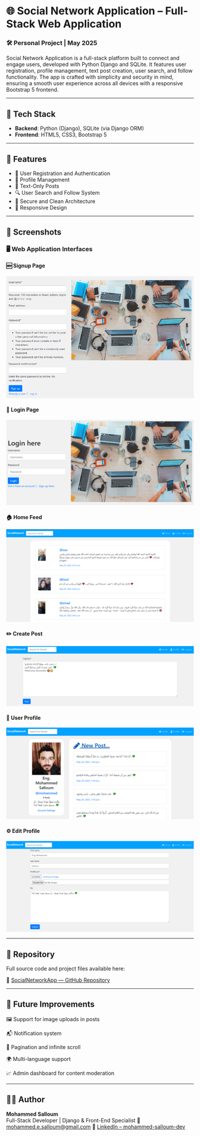 # 🌐 Social Network Application – Full-Stack Web Application

### 🛠️ Personal Project | May 2025

Social Network Application is a full-stack platform built to connect and engage users, developed with Python Django and SQLite. It features user registration, profile management, text post creation, user search, and follow functionality. The app is crafted with simplicity and security in mind, ensuring a smooth user experience across all devices with a responsive Bootstrap 5 frontend.

---

## 🔧 Tech Stack

- **Backend**: Python (Django), SQLite (via Django ORM)
- **Frontend**: HTML5, CSS3, Bootstrap 5

---

## 🌟 Features

- 📝 User Registration and Authentication  
- 👤 Profile Management  
- 💬 Text-Only Posts  
- 🔍 User Search and Follow System  
- 🔐 Secure and Clean Architecture  
- 📱 Responsive Design

---

## 📸 Screenshots

### 🖥️ Web Application Interfaces

#### 🆕 Signup Page  
![Signup Page](Screenshots/signup.png)

#### 🔐 Login Page  
![Login Page](Screenshots/login.png)

#### 🏠 Home Feed  
![Home Feed](Screenshots/home.png)

#### ✏️ Create Post  
![Create Post](Screenshots/create-post.png)

#### 👤 User Profile  
![User Profile](Screenshots/user-profile.png)

#### ⚙️ Edit Profile  
![Edit Profile](Screenshots/edit-profile.png)

---

## 📂 Repository

Full source code and project files available here:

🔗 [SocialNetworkApp — GitHub Repository](https://github.com/mohammed-salloum/SocialNetworkApp)


---

## 📝 Future Improvements

🖼️ Support for image uploads in posts

📬 Notification system

📄 Pagination and infinite scroll

🌍 Multi-language support

📈 Admin dashboard for content moderation

---

## 👨‍💻 Author

**Mohammed Salloum**  
Full-Stack Developer | Django & Front-End Specialist
📧 mohammed.e.salloum@gmail.com 
🔗 [LinkedIn – mohammed-salloum-dev](https://linkedin.com/in/mohammed-salloum-dev)
